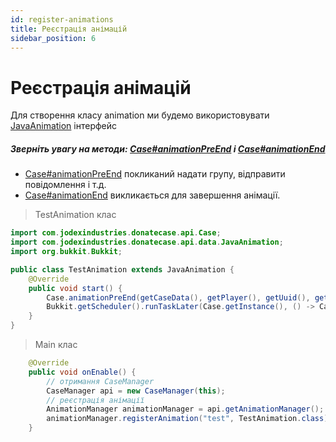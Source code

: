 ```yaml
---
id: register-animations
title: Реєстрація анімацій
sidebar_position: 6
---
```

# Реєстрація анімацій


Для створення класу animation ми будемо використовувати [JavaAnimation](https://repo.jodexindustries.xyz/javadoc/releases/com/jodexindustries/donatecase/DonateCaseAPI/2.2.6.2/raw/com/jodexindustries/donatecase/api/data/JavaAnimation.html) інтерфейс

##### Зверніть увагу на методи: [Case#animationPreEnd](https://repo.jodexindustries.xyz/javadoc/releases/com/jodexindustries/donatecase/DonateCaseAPI/2.2.6.2/raw/com/jodexindustries/donatecase/api/Case.html#animationPreEnd(com.jodexindustries.donatecase.api.data.CaseData,org.bukkit.entity.Player,boolean,com.jodexindustries.donatecase.api.data.CaseData.Item)) і [Case#animationEnd](https://repo.jodexindustries.xyz/javadoc/releases/com/jodexindustries/donatecase/DonateCaseAPI/2.2.6.2/raw/com/jodexindustries/donatecase/api/Case.html#animationEnd(com.jodexindustries.donatecase.api.data.CaseData,org.bukkit.entity.Player,java.util.UUID,com.jodexindustries.donatecase.api.data.CaseData.Item))
- [Case#animationPreEnd](https://repo.jodexindustries.xyz/javadoc/releases/com/jodexindustries/donatecase/DonateCaseAPI/2.2.6.2/raw/com/jodexindustries/donatecase/api/Case.html#animationPreEnd(com.jodexindustries.donatecase.api.data.CaseData,org.bukkit.entity.Player,boolean,com.jodexindustries.donatecase.api.data.CaseData.Item)) покликаний надати групу, відправити повідомлення і т.д.
- [Case#animationEnd](https://repo.jodexindustries.xyz/javadoc/releases/com/jodexindustries/donatecase/DonateCaseAPI/2.2.6.2/raw/com/jodexindustries/donatecase/api/Case.html#animationEnd(com.jodexindustries.donatecase.api.data.CaseData,org.bukkit.entity.Player,java.util.UUID,com.jodexindustries.donatecase.api.data.CaseData.Item)) викликається для завершення анімації.

> TestAnimation клас
```java
import com.jodexindustries.donatecase.api.Case;
import com.jodexindustries.donatecase.api.data.JavaAnimation;
import org.bukkit.Bukkit;

public class TestAnimation extends JavaAnimation {
    @Override
    public void start() {
        Case.animationPreEnd(getCaseData(), getPlayer(), getUuid(), getWinItem());
        Bukkit.getScheduler().runTaskLater(Case.getInstance(), () -> Case.animationEnd(getCaseData(), getPlayer(), getUuid(), getWinItem()),20L);
    }
}

```

> Main клас
```java
    @Override
    public void onEnable() {
        // отримання CaseManager
        CaseManager api = new CaseManager(this);
        // реєстрація анімації
        AnimationManager animationManager = api.getAnimationManager();
        animationManager.registerAnimation("test", TestAnimation.class);
    }
```